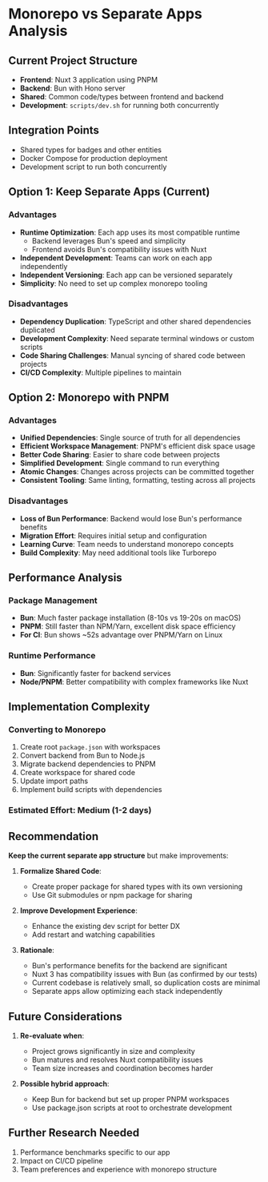 # Monorepo vs Separate Apps Analysis

## Current Project Structure
- **Frontend**: Nuxt 3 application using PNPM
- **Backend**: Bun with Hono server
- **Shared**: Common code/types between frontend and backend
- **Development**: `scripts/dev.sh` for running both concurrently

## Integration Points
- Shared types for badges and other entities
- Docker Compose for production deployment
- Development script to run both concurrently

## Option 1: Keep Separate Apps (Current)

### Advantages
- **Runtime Optimization**: Each app uses its most compatible runtime
  - Backend leverages Bun's speed and simplicity
  - Frontend avoids Bun's compatibility issues with Nuxt
- **Independent Development**: Teams can work on each app independently
- **Independent Versioning**: Each app can be versioned separately
- **Simplicity**: No need to set up complex monorepo tooling

### Disadvantages
- **Dependency Duplication**: TypeScript and other shared dependencies duplicated
- **Development Complexity**: Need separate terminal windows or custom scripts
- **Code Sharing Challenges**: Manual syncing of shared code between projects
- **CI/CD Complexity**: Multiple pipelines to maintain

## Option 2: Monorepo with PNPM

### Advantages
- **Unified Dependencies**: Single source of truth for all dependencies
- **Efficient Workspace Management**: PNPM's efficient disk space usage
- **Better Code Sharing**: Easier to share code between projects
- **Simplified Development**: Single command to run everything
- **Atomic Changes**: Changes across projects can be committed together
- **Consistent Tooling**: Same linting, formatting, testing across all projects

### Disadvantages
- **Loss of Bun Performance**: Backend would lose Bun's performance benefits
- **Migration Effort**: Requires initial setup and configuration
- **Learning Curve**: Team needs to understand monorepo concepts
- **Build Complexity**: May need additional tools like Turborepo

## Performance Analysis

### Package Management
- **Bun**: Much faster package installation (8-10s vs 19-20s on macOS)
- **PNPM**: Still faster than NPM/Yarn, excellent disk space efficiency
- **For CI**: Bun shows ~52s advantage over PNPM/Yarn on Linux

### Runtime Performance
- **Bun**: Significantly faster for backend services
- **Node/PNPM**: Better compatibility with complex frameworks like Nuxt

## Implementation Complexity

### Converting to Monorepo
1. Create root `package.json` with workspaces
2. Convert backend from Bun to Node.js
3. Migrate backend dependencies to PNPM
4. Create workspace for shared code
5. Update import paths
6. Implement build scripts with dependencies

### Estimated Effort: Medium (1-2 days)

## Recommendation

**Keep the current separate app structure** but make improvements:

1. **Formalize Shared Code**:
   - Create proper package for shared types with its own versioning
   - Use Git submodules or npm package for sharing

2. **Improve Development Experience**:
   - Enhance the existing dev script for better DX
   - Add restart and watching capabilities

3. **Rationale**:
   - Bun's performance benefits for the backend are significant
   - Nuxt 3 has compatibility issues with Bun (as confirmed by our tests)
   - Current codebase is relatively small, so duplication costs are minimal
   - Separate apps allow optimizing each stack independently

## Future Considerations

1. **Re-evaluate when**:
   - Project grows significantly in size and complexity
   - Bun matures and resolves Nuxt compatibility issues
   - Team size increases and coordination becomes harder

2. **Possible hybrid approach**:
   - Keep Bun for backend but set up proper PNPM workspaces
   - Use package.json scripts at root to orchestrate development

## Further Research Needed

1. Performance benchmarks specific to our app
2. Impact on CI/CD pipeline
3. Team preferences and experience with monorepo structure 